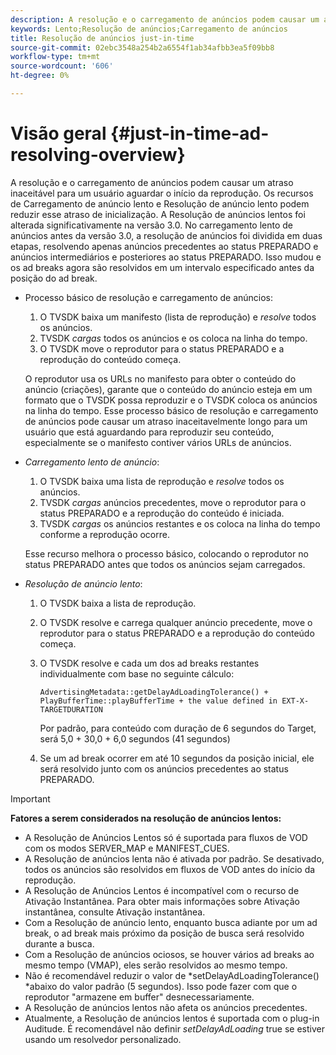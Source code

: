 ```yaml
---
description: A resolução e o carregamento de anúncios podem causar um atraso inaceitável para um usuário aguardar o início da reprodução. Os recursos de Carregamento de anúncio lento e Resolução de anúncio lento podem reduzir esse atraso de inicialização. A Resolução de anúncios lentos foi alterada significativamente na versão 3.0. No carregamento lento de anúncios antes da versão 3.0, a resolução de anúncios foi dividida em duas etapas, resolvendo apenas anúncios precedentes ao status PREPARADO e anúncios intermediários e posteriores ao status PREPARADO. Isso mudou e os ad breaks agora são resolvidos em um intervalo especificado antes da posição do ad break.
keywords: Lento;Resolução de anúncios;Carregamento de anúncios
title: Resolução de anúncios just-in-time
source-git-commit: 02ebc3548a254b2a6554f1ab34afbb3ea5f09bb8
workflow-type: tm+mt
source-wordcount: '606'
ht-degree: 0%

---
```


# Visão geral {#just-in-time-ad-resolving-overview}

A resolução e o carregamento de anúncios podem causar um atraso inaceitável para um usuário aguardar o início da reprodução. Os recursos de Carregamento de anúncio lento e Resolução de anúncio lento podem reduzir esse atraso de inicialização. A Resolução de anúncios lentos foi alterada significativamente na versão 3.0. No carregamento lento de anúncios antes da versão 3.0, a resolução de anúncios foi dividida em duas etapas, resolvendo apenas anúncios precedentes ao status PREPARADO e anúncios intermediários e posteriores ao status PREPARADO. Isso mudou e os ad breaks agora são resolvidos em um intervalo especificado antes da posição do ad break.

* Processo básico de resolução e carregamento de anúncios:

   1. O TVSDK baixa um manifesto (lista de reprodução) e *resolve* todos os anúncios.
   1. TVSDK *cargas* todos os anúncios e os coloca na linha do tempo.
   1. O TVSDK move o reprodutor para o status PREPARADO e a reprodução do conteúdo começa.

  O reprodutor usa os URLs no manifesto para obter o conteúdo do anúncio (criações), garante que o conteúdo do anúncio esteja em um formato que o TVSDK possa reproduzir e o TVSDK coloca os anúncios na linha do tempo. Esse processo básico de resolução e carregamento de anúncios pode causar um atraso inaceitavelmente longo para um usuário que está aguardando para reproduzir seu conteúdo, especialmente se o manifesto contiver vários URLs de anúncios.

* *Carregamento lento de anúncio*:

   1. O TVSDK baixa uma lista de reprodução e *resolve* todos os anúncios.
   1. TVSDK *cargas* anúncios precedentes, move o reprodutor para o status PREPARADO e a reprodução do conteúdo é iniciada.
   1. TVSDK *cargas* os anúncios restantes e os coloca na linha do tempo conforme a reprodução ocorre.

  Esse recurso melhora o processo básico, colocando o reprodutor no status PREPARADO antes que todos os anúncios sejam carregados.

* *Resolução de anúncio lento*:

   1. O TVSDK baixa a lista de reprodução.
   1. O TVSDK resolve e carrega qualquer anúncio precedente, move o reprodutor para o status PREPARADO e a reprodução do conteúdo começa.
   1. O TVSDK resolve e cada um dos ad breaks restantes individualmente com base no seguinte cálculo:

      `AdvertisingMetadata::getDelayAdLoadingTolerance() + PlayBufferTime::playBufferTime + the value defined in EXT-X-TARGETDURATION`

      Por padrão, para conteúdo com duração de 6 segundos do Target, será 5,0 + 30,0 + 6,0 segundos (41 segundos)

   1. Se um ad break ocorrer em até 10 segundos da posição inicial, ele será resolvido junto com os anúncios precedentes ao status PREPARADO.

>[!IMPORTANT]
>
>**Fatores a serem considerados na resolução de anúncios lentos:**
>
>* A Resolução de Anúncios Lentos só é suportada para fluxos de VOD com os modos SERVER_MAP e MANIFEST_CUES.
>* A Resolução de anúncios lenta não é ativada por padrão. Se desativado, todos os anúncios são resolvidos em fluxos de VOD antes do início da reprodução.
>* A Resolução de Anúncios Lentos é incompatível com o recurso de Ativação Instantânea. Para obter mais informações sobre Ativação instantânea, consulte Ativação instantânea.
>* Com a Resolução de anúncio lento, enquanto busca adiante por um ad break, o ad break mais próximo da posição de busca será resolvido durante a busca.
>* Com a Resolução de anúncios ociosos, se houver vários ad breaks ao mesmo tempo (VMAP), eles serão resolvidos ao mesmo tempo.
>* Não é recomendável reduzir o valor de *setDelayAdLoadingTolerance() *abaixo do valor padrão (5 segundos). Isso pode fazer com que o reprodutor &quot;armazene em buffer&quot; desnecessariamente.
>* A Resolução de anúncios lentos não afeta os anúncios precedentes.
>* Atualmente, a Resolução de anúncios lentos é suportada com o plug-in Auditude. É recomendável não definir *setDelayAdLoading* true se estiver usando um resolvedor personalizado.
>
